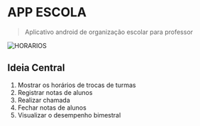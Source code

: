 # APP ESCOLA

> Aplicativo android de organização escolar para professor

![HORARIOS](https://github.com/luandkg/Azzal/blob/master/res/horario.jpg)

## Ideia Central

1. Mostrar os horários de trocas de turmas
2. Registrar notas de alunos
3. Realizar chamada
4. Fechar notas de alunos
5. Visualizar o desempenho bimestral
